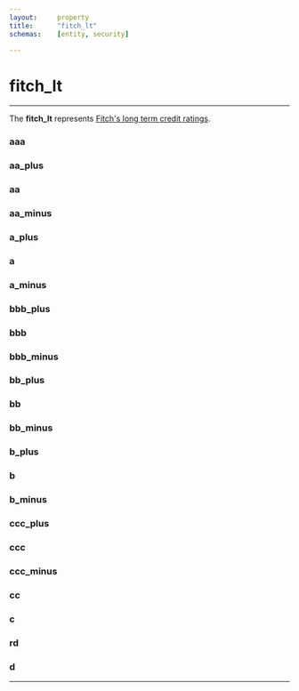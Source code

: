 ```yaml
---
layout:     property
title:      "fitch_lt"
schemas:    [entity, security]

---
```


# fitch_lt

---

The **fitch_lt** represents [Fitch's long term credit ratings](https://www.fitchratings.com/products/rating-definitions#rating-scales).


### aaa

### aa_plus

### aa

### aa_minus

### a_plus

### a

### a_minus

### bbb_plus

### bbb

### bbb_minus

### bb_plus

### bb

### bb_minus

### b_plus

### b

### b_minus

### ccc_plus

### ccc

### ccc_minus

### cc

### c

### rd

### d


---

